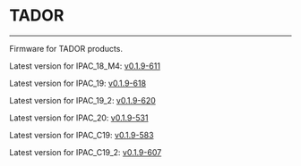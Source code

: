 # TADOR
---

Firmware for TADOR products.

Latest version for IPAC_18_M4: [v0.1.9-611](https://github.com/surixArg/tador/tree/main/v0.1.9-611)

Latest version for IPAC_19:  [v0.1.9-618](https://github.com/surixArg/tador/tree/main/v0.1.9-618)

Latest version for IPAC_19_2: [v0.1.9-620](https://github.com/surixArg/tador/tree/main/v0.1.9-620)

Latest version for IPAC_20:    [v0.1.9-531](https://github.com/surixArg/tador/tree/main/v0.1.9-531)

Latest version for IPAC_C19:   [v0.1.9-583](https://github.com/surixArg/tador/tree/main/v0.1.9-583)

Latest version for IPAC_C19_2: [v0.1.9-607](https://github.com/surixArg/tador/tree/main/v0.1.9-607)
